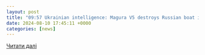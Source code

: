 ```yaml
---
layout: post
title: "09:57 Ukrainian intelligence: Magura V5 destroys Russian boat in the Black Sea"
date: 2024-08-10 17:45:11 +0000
categories: [news]
---
```


[Читати далі](https://aussiedlerbote.de/en/09-57-ukrainian-intelligence-magura-v5-destroys-russian-boat-in-the-black-sea/)

